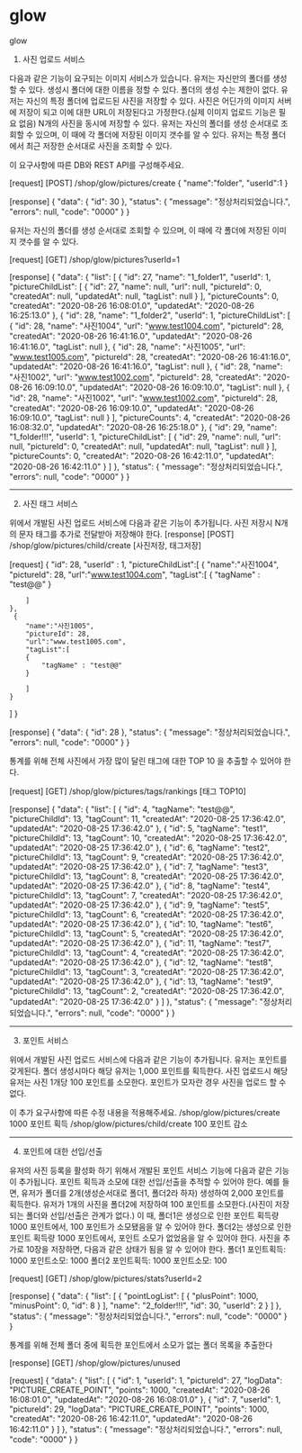 # glow
glow

1. 사진 업로드 서비스

다음과 같은 기능이 요구되는 이미지 서비스가 있습니다.
유저는 자신만의 폴더를 생성할 수 있다.
생성시 폴더에 대한 이름을 정할 수 있다.
폴더의 생성 수는 제한이 없다.
유저는 자신의 특정 폴더에 업로드된 사진을 저장할 수 있다.
사진은 어딘가의 이미지 서버에 저장이 되고 이에 대한 URL이 저장된다고 가정한다.(실제 이미지 업로드 기능은 필요 없음)
N개의 사진을 동시에 저장할 수 있다.
유저는 자신의 폴더를 생성 순서대로 조회할 수 있으며, 이 때에 각 폴더에 저장된 이미지 갯수를 알 수 있다.
유저는 특정 폴더에서 최근 저장한 순서대로 사진을 조회할 수 있다.

이 요구사항에 따른 DB와 REST API를 구성해주세요.

[request] [POST]
/shop/glow/pictures/create
{
    "name":"folder",
    "userId":1
}

[response]
{
    "data": {
        "id": 30
    },
    "status": {
        "message": "정상처리되었습니다.",
        "errors": null,
        "code": "0000"
    }
}

유저는 자신의 폴더를 생성 순서대로 조회할 수 있으며, 이 때에 각 폴더에 저장된 이미지 갯수를 알 수 있다.

[request] [GET]
/shop/glow/pictures?userId=1

[response]
{
    "data": {
        "list": [
            {
                "id": 27,
                "name": "1_folder1",
                "userId": 1,
                "pictureChildList": [
                    {
                        "id": 27,
                        "name": null,
                        "url": null,
                        "pictureId": 0,
                        "createdAt": null,
                        "updatedAt": null,
                        "tagList": null
                    }
                ],
                "pictureCounts": 0,
                "createdAt": "2020-08-26 16:08:01.0",
                "updatedAt": "2020-08-26 16:25:13.0"
            },
            {
                "id": 28,
                "name": "1_folder2",
                "userId": 1,
                "pictureChildList": [
                    {
                        "id": 28,
                        "name": "사진1004",
                        "url": "www.test1004.com",
                        "pictureId": 28,
                        "createdAt": "2020-08-26 16:41:16.0",
                        "updatedAt": "2020-08-26 16:41:16.0",
                        "tagList": null
                    },
                    {
                        "id": 28,
                        "name": "사진1005",
                        "url": "www.test1005.com",
                        "pictureId": 28,
                        "createdAt": "2020-08-26 16:41:16.0",
                        "updatedAt": "2020-08-26 16:41:16.0",
                        "tagList": null
                    },
                    {
                        "id": 28,
                        "name": "사진1002",
                        "url": "www.test1002.com",
                        "pictureId": 28,
                        "createdAt": "2020-08-26 16:09:10.0",
                        "updatedAt": "2020-08-26 16:09:10.0",
                        "tagList": null
                    },
                    {
                        "id": 28,
                        "name": "사진1002",
                        "url": "www.test1002.com",
                        "pictureId": 28,
                        "createdAt": "2020-08-26 16:09:10.0",
                        "updatedAt": "2020-08-26 16:09:10.0",
                        "tagList": null
                    }
                ],
                "pictureCounts": 4,
                "createdAt": "2020-08-26 16:08:32.0",
                "updatedAt": "2020-08-26 16:25:18.0"
            },
            {
                "id": 29,
                "name": "1_folder!!!",
                "userId": 1,
                "pictureChildList": [
                    {
                        "id": 29,
                        "name": null,
                        "url": null,
                        "pictureId": 0,
                        "createdAt": null,
                        "updatedAt": null,
                        "tagList": null
                    }
                ],
                "pictureCounts": 0,
                "createdAt": "2020-08-26 16:42:11.0",
                "updatedAt": "2020-08-26 16:42:11.0"
            }
        ]
    },
    "status": {
        "message": "정상처리되었습니다.",
        "errors": null,
        "code": "0000"
    }
}

----------------------------------------------------------------------------------------------------------------------------------------------

2. 사진 태그 서비스

위에서 개발된 사진 업로드 서비스에 다음과 같은 기능이 추가됩니다.
사진 저장시 N개의 문자 태그를 추가로 전달받아 저장해야 한다.
[response] [POST]
/shop/glow/pictures/child/create  [사진저장, 태그저장]

[request]
{
    "id": 28,
    "userId" : 1,
    "pictureChildList":[
    {
        "name":"사진1004",
        "pictureId": 28,
        "url":"www.test1004.com",
        "tagList":[
        {
            "tagName" : "test@@"
        }
      
        ]
    },
     {
        "name":"사진1005",
        "pictureId": 28,
        "url":"www.test1005.com",
        "tagList":[
        {
            "tagName" : "test@@"
        }
      
        ]
    }
  ]
}

[response]
{
    "data": {
        "id": 28
    },
    "status": {
        "message": "정상처리되었습니다.",
        "errors": null,
        "code": "0000"
    }
}

통계를 위해 전체 사진에서 가장 많이 달린 태그에 대한 TOP 10 을 추출할 수 있어야 한다.

[request] [GET]
/shop/glow/pictures/tags/rankings [태그 TOP10]

[response]
{
    "data": {
        "list": [
            {
                "id": 4,
                "tagName": "test@@",
                "pictureChildId": 13,
                "tagCount": 11,
                "createdAt": "2020-08-25 17:36:42.0",
                "updatedAt": "2020-08-25 17:36:42.0"
            },
            {
                "id": 5,
                "tagName": "test1",
                "pictureChildId": 13,
                "tagCount": 10,
                "createdAt": "2020-08-25 17:36:42.0",
                "updatedAt": "2020-08-25 17:36:42.0"
            },
            {
                "id": 6,
                "tagName": "test2",
                "pictureChildId": 13,
                "tagCount": 9,
                "createdAt": "2020-08-25 17:36:42.0",
                "updatedAt": "2020-08-25 17:36:42.0"
            },
            {
                "id": 7,
                "tagName": "test3",
                "pictureChildId": 13,
                "tagCount": 8,
                "createdAt": "2020-08-25 17:36:42.0",
                "updatedAt": "2020-08-25 17:36:42.0"
            },
            {
                "id": 8,
                "tagName": "test4",
                "pictureChildId": 13,
                "tagCount": 7,
                "createdAt": "2020-08-25 17:36:42.0",
                "updatedAt": "2020-08-25 17:36:42.0"
            },
            {
                "id": 9,
                "tagName": "test5",
                "pictureChildId": 13,
                "tagCount": 6,
                "createdAt": "2020-08-25 17:36:42.0",
                "updatedAt": "2020-08-25 17:36:42.0"
            },
            {
                "id": 10,
                "tagName": "test6",
                "pictureChildId": 13,
                "tagCount": 5,
                "createdAt": "2020-08-25 17:36:42.0",
                "updatedAt": "2020-08-25 17:36:42.0"
            },
            {
                "id": 11,
                "tagName": "test7",
                "pictureChildId": 13,
                "tagCount": 4,
                "createdAt": "2020-08-25 17:36:42.0",
                "updatedAt": "2020-08-25 17:36:42.0"
            },
            {
                "id": 12,
                "tagName": "test8",
                "pictureChildId": 13,
                "tagCount": 3,
                "createdAt": "2020-08-25 17:36:42.0",
                "updatedAt": "2020-08-25 17:36:42.0"
            },
            {
                "id": 13,
                "tagName": "test9",
                "pictureChildId": 13,
                "tagCount": 2,
                "createdAt": "2020-08-25 17:36:42.0",
                "updatedAt": "2020-08-25 17:36:42.0"
            }
        ]
    },
    "status": {
        "message": "정상처리되었습니다.",
        "errors": null,
        "code": "0000"
    }
}

----------------------------------------------------------------------------------------------------------------------------------------------

3. 포인트 서비스

위에서 개발된 사진 업로드 서비스에 다음과 같은 기능이 추가됩니다.
유저는 포인트를 갖게된다.
폴더 생성시마다 해당 유저는 1,000 포인트를 획득한다.
사진 업로드시 해당 유저는 사진 1개당 100 포인트를 소모한다.
포인트가 모자란 경우 사진을 업로드 할 수 없다.

이 추가 요구사항에 따른 수정 내용을 적용해주세요.
/shop/glow/pictures/create        1000 포인트 획득
/shop/glow/pictures/child/create  100  포인트 감소

----------------------------------------------------------------------------------------------------------------------------------------------

4. 포인트에 대한 선입/선출

유저의 사진 등록을 활성화 하기 위해서 개발된 포인트 서비스 기능에 다음과 같은 기능이 추가됩니다.
포인트 획득과 소모에 대한 선입/선출을 추적할 수 있어야 한다. 예를 들면,
유저가 폴더를 2개(생성순서대로 폴더1, 폴더2라 하자) 생성하여 2,000 포인트를 획득한다.
유저가 1개의 사진을 폴더2에 저장하여 100 포인트를 소모한다.(사진이 저장되는 폴더와 선입/선출은 관계가 없다.)
이 때, 폴더1은 생성으로 인한 포인트 획득량 1000 포인트에서, 100 포인트가 소모됐음을 알 수 있어야 한다.
폴더2는 생성으로 인한 포인트 획득량 1000 포인트에서, 포인트 소모가 없었음을 알 수 있어야 한다.
사진을 추가로 10장을 저장하면, 다음과 같은 상태가 됨을 알 수 있어야 한다.
폴더1
포인트획득: 1000
포인트소모: 1000
폴더2
포인트획득: 1000
포인트소모: 100

[request] [GET]
/shop/glow/pictures/stats?userId=2

[response]
{
    "data": {
        "list": [
            {
                "pointLogList": [
                    {
                        "plusPoint": 1000,
                        "minusPoint": 0,
                        "id": 8
                    }
                ],
                "name": "2_folder!!!",
                "id": 30,
                "userId": 2
            }
        ]
    },
    "status": {
        "message": "정상처리되었습니다.",
        "errors": null,
        "code": "0000"
    }
}


통계를 위해 전체 폴더 중에 획득한 포인트에서 소모가 없는 폴더 목록을 추출한다

[response] [GET]
/shop/glow/pictures/unused

[request]
{
    "data": {
        "list": [
            {
                "id": 1,
                "userId": 1,
                "pictureId": 27,
                "logData": "PICTURE_CREATE_POINT",
                "points": 1000,
                "createdAt": "2020-08-26 16:08:01.0",
                "updatedAt": "2020-08-26 16:08:01.0"
            },
            {
                "id": 7,
                "userId": 1,
                "pictureId": 29,
                "logData": "PICTURE_CREATE_POINT",
                "points": 1000,
                "createdAt": "2020-08-26 16:42:11.0",
                "updatedAt": "2020-08-26 16:42:11.0"
            }
        ]
    },
    "status": {
        "message": "정상처리되었습니다.",
        "errors": null,
        "code": "0000"
    }
}

